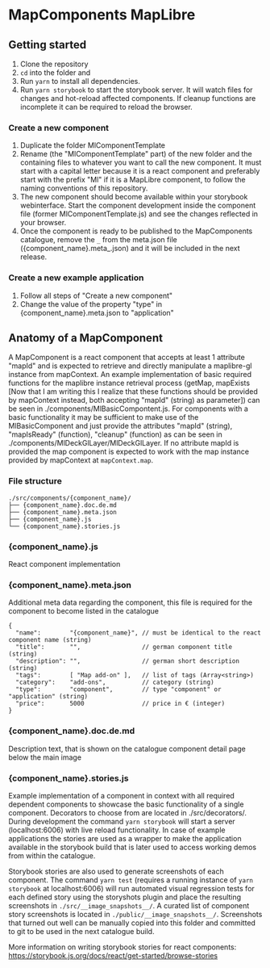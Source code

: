 # MapComponents MapLibre

## Getting started

1. Clone the repository 
2. ```cd``` into the folder and 
3. Run ```yarn``` to install all dependencies.
4. Run ```yarn storybook``` to start the storybook server. It will watch files for changes and hot-reload affected components. If cleanup functions are incomplete it can be required to reload the browser.

### Create a new component

1. Duplicate the folder MlComponentTemplate
2. Rename (the "MlComponentTemplate" part) of the new folder and the containing files to whatever you want to call the new component. It must start with a capital letter because it is a react component and preferably start with the prefix "Ml" if it is a MapLibre component, to follow the naming conventions of this repository.
3. The new component should become available within your storybook webinterface. Start the component development inside the component file (former MlComponentTemplate.js) and see the changes reflected in your browser.
4. Once the component is ready to be published to the MapComponents catalogue, remove the ```_``` from the meta.json file ({component_name}.meta_.json) and it will be included in the next release.

### Create a new example application

1. Follow all steps of "Create a new component"
2. Change the value of the property "type" in {component_name}.meta.json to "application"

## Anatomy of a MapComponent

A MapComponent is a react component that accepts at least 1 attribute "mapId" and is expected to retrieve and directly manipulate a maplibre-gl instance from mapContext. 
An example implementation of basic required functions for the maplibre instance retrieval process (getMap, mapExists [Now that I am writing this I realize that these functions should be provided by mapContext instead, both accepting "mapId" (string) as parameter]) can be seen in ./components/MlBasicCompontent.js. For components with a basic functionality it may be sufficient to make use of the MlBasicComponent and just provide the attributes "mapId" (string), "mapIsReady" (function), "cleanup" (function) as can be seen in ./components/MlDeckGlLayer/MlDeckGlLayer.
If no attribute mapId is provided the map component is expected to work with the map instance provided by mapContext at ```mapContext.map```.


### File structure

```
./src/components/{component_name}/
├── {component_name}.doc.de.md
├── {component_name}.meta.json 
├── {component_name}.js 
└── {component_name}.stories.js
```

### {component_name}.js

React component implementation

### {component_name}.meta.json

Additional meta data regarding the component, this file is required for the component to become listed in the catalogue

```
{
  "name":        "{component_name}", // must be identical to the react component name (string)
  "title":       "",                 // german component title (string)
  "description": "",                 // german short description (string)
  "tags":        [ "Map add-on" ],   // list of tags (Array<string>)
  "category":    "add-ons",          // category (string)
  "type":        "component",        // type "component" or "application" (string)
  "price":       5000                // price in € (integer)
}
```

### {component_name}.doc.de.md

Description text, that is shown on the catalogue component detail page below the main image

### {component_name}.stories.js

Example implementation of a component in context with all required dependent components to showcase the basic functionality of a single component. Decorators to choose from are located in ./src/decorators/. During development the command ```yarn storybook``` will start a server (localhost:6006) with live reload functionality. In case of example applications the stories are used as a wrapper to make the application available in the storybook build that is later used to access working demos from within the catalogue.

Storybook stories are also used to generate screenshots of each component. The command ```yarn test``` (requires a running instance of ```yarn storybook``` at localhost:6006) will run automated visual regression tests for each defined story using the storyshots plugin and place the resulting screenshots in ```./src/__image_snapshots__/```. A curated list of component story screenshots is located in ```./public/__image_snapshots__/```. Screenshots that turned out well can be manually copied into this folder and committed to git to be used in the next catalogue build.

More information on writing storybook stories for react components: https://storybook.js.org/docs/react/get-started/browse-stories


